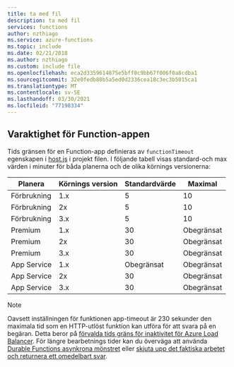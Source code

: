 ```yaml
---
title: ta med fil
description: ta med fil
services: functions
author: nzthiago
ms.service: azure-functions
ms.topic: include
ms.date: 02/21/2018
ms.author: nzthiago
ms.custom: include file
ms.openlocfilehash: eca2d3359614875e5bff0c9bb67f006f0a8cdba1
ms.sourcegitcommit: 32e0fedb80b5a5ed0d2336cea18c3ec3b5015ca1
ms.translationtype: MT
ms.contentlocale: sv-SE
ms.lasthandoff: 03/30/2021
ms.locfileid: "77198334"
---
```

## <a name="function-app-timeout-duration"></a><a name="timeout"></a>Varaktighet för Function-appen 

Tids gränsen för en Function-app definieras av `functionTimeout` egenskapen i [host.js](../articles/azure-functions/functions-host-json.md#functiontimeout) i projekt filen. I följande tabell visas standard-och max värden i minuter för båda planerna och de olika körnings versionerna:

| Planera | Körnings version | Standardvärde | Maximal |
|------|---------|---------|---------|
| Förbrukning | 1.x | 5 | 10 |
| Förbrukning | 2x | 5 | 10 |
| Förbrukning | 3.x | 5 | 10 |
| Premium | 1.x | 30 | Obegränsat |
| Premium | 2x | 30 | Obegränsat |
| Premium | 3.x | 30 | Obegränsat |
| App Service | 1.x | Obegränsat | Obegränsat |
| App Service | 2x | 30 | Obegränsat |
| App Service | 3.x | 30 | Obegränsat |

> [!NOTE] 
> Oavsett inställningen för funktionen app-timeout är 230 sekunder den maximala tid som en HTTP-utlöst funktion kan utföra för att svara på en begäran. Detta beror på [förvalda tids gräns för inaktivitet för Azure Load Balancer](../articles/app-service/faq-availability-performance-application-issues.md#why-does-my-request-time-out-after-230-seconds). För längre bearbetnings tider kan du överväga att använda [Durable Functions asynkrona mönstret](../articles/azure-functions/durable/durable-functions-overview.md#async-http) eller [skjuta upp det faktiska arbetet och returnera ett omedelbart svar](../articles/azure-functions/functions-best-practices.md#avoid-long-running-functions).
